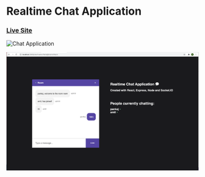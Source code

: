 # Realtime Chat Application

### [Live Site](https://5fe86fc6ee5a2f49d0f7ac3e--sleepy-kirch-cc9346.netlify.app)

![Chat Application](https://i.ytimg.com/vi/ZwFA3YMfkoc/maxresdefault.jpg)

![](/client/screenshot/chat.png)

